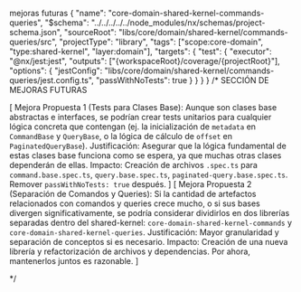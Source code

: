 mejoras futuras
{
  "name": "core-domain-shared-kernel-commands-queries",
  "$schema": "../../../../../node_modules/nx/schemas/project-schema.json",
  "sourceRoot": "libs/core/domain/shared-kernel/commands-queries/src",
  "projectType": "library",
  "tags": ["scope:core-domain", "type:shared-kernel", "layer:domain"],
  "targets": {
    "test": {
      "executor": "@nx/jest:jest",
      "outputs": ["{workspaceRoot}/coverage/{projectRoot}"],
      "options": {
        "jestConfig": "libs/core/domain/shared-kernel/commands-queries/jest.config.ts",
        "passWithNoTests": true
      }
    }
  }
}
/* SECCIÓN DE MEJORAS FUTURAS

[
  Mejora Propuesta 1 (Tests para Clases Base): Aunque son clases base abstractas e interfaces, se podrían crear tests unitarios para cualquier lógica concreta que contengan (ej. la inicialización de `metadata` en `CommandBase` y `QueryBase`, o la lógica de cálculo de `offset` en `PaginatedQueryBase`).
  Justificación: Asegurar que la lógica fundamental de estas clases base funciona como se espera, ya que muchas otras clases dependerán de ellas.
  Impacto: Creación de archivos `.spec.ts` para `command.base.spec.ts`, `query.base.spec.ts`, `paginated-query.base.spec.ts`. Remover `passWithNoTests: true` después.
]
[
  Mejora Propuesta 2 (Separación de Comandos y Queries): Si la cantidad de artefactos relacionados con comandos y queries crece mucho, o si sus bases divergen significativamente, se podría considerar dividirlos en dos librerías separadas dentro del shared-kernel: `core-domain-shared-kernel-commands` y `core-domain-shared-kernel-queries`.
  Justificación: Mayor granularidad y separación de conceptos si es necesario.
  Impacto: Creación de una nueva librería y refactorización de archivos y dependencias. Por ahora, mantenerlos juntos es razonable.
]

*/
